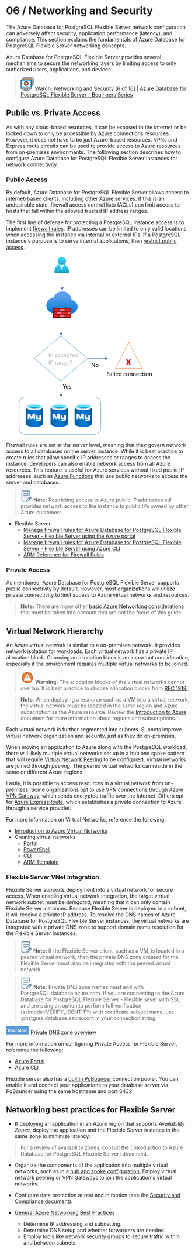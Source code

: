 # 06 / Networking and Security

The Azure Database for PostgreSQL Flexible Server network configuration can adversely affect security, application performance (latency), and compliance. This section explains the fundamentals of Azure Database for PostgreSQL Flexible Server networking concepts.

Azure Database for PostgreSQL Flexible Server provides several mechanisms to secure the networking layers by limiting access to only authorized users, applications, and devices.

>![Watch icon](media/watch.png "Watch") **Watch:** [Networking and Security [6 of 16] | Azure Database for PostgreSQL Flexible Server - Beginners Series](https://www.youtube.com/watch?v=LSNV5BW-g-U&list=PLlrxD0HtieHghqeFLMwaGxfxPbndt52Ap&index=6)

## Public vs. Private Access

As with any cloud-based resources, it can be exposed to the Internet or be locked down to only be accessible by Azure connections resources. However, it does not have to be just Azure-based resources.  VPNs and Express route circuits can be used to provide access to Azure resources from on-premises environments. The following section describes how to configure Azure Database for PostgreSQL Flexible Server instances for network connectivity.

### Public Access

By default, Azure Database for PostgreSQL Flexible Server allows access to internet-based clients, including other Azure services. If this is an undesirable state, firewall access control lists (ACLs) can limit access to hosts that fall within the allowed trusted IP address ranges.

The first line of defense for protecting a PostgreSQL instance access is to implement [firewall rules](https://learn.microsoft.com/azure/postgresql/flexible-server/concepts-firewall-rules). IP addresses can be limited to only valid locations when accessing the instance via internal or external IPs. If a PostgreSQL instance's purpose is to serve internal applications, then [restrict public access](https://learn.microsoft.com/azure/postgresql/flexible-server/howto-deny-public-network-access).

![This image shows how PostgreSQL Flexible Server instances evaluate firewall rules.](media/firewall-rule-diagram.png "Firewall rule evaluation")

Firewall rules are set at the server level, meaning that they govern network access to all databases on the server instance. While it is best practice to create rules that allow specific IP addresses or ranges to access the instance, developers can also enable network access from all Azure resources. This feature is useful for Azure services without fixed public IP addresses, such as [Azure Functions](https://docs.microsoft.com/azure/azure-functions/functions-overview) that use public networks to access the server and databases.

>![Note icon](media/note.png "Note") **Note:** Restricting access to Azure public IP addresses still provides network access to the instance to public IPs owned by other Azure customers.

- Flexible Server
  - [Manage firewall rules for Azure Database for PostgreSQL Flexible Server - Flexible Server using the Azure portal](https://learn.microsoft.com/azure/postgresql/flexible-server/flexible-server/how-to-manage-firewall-portal)
  - [Manage firewall rules for Azure Database for PostgreSQL Flexible Server - Flexible Server using Azure CLI](https://learn.microsoft.com/azure/postgresql/flexible-server/flexible-server/how-to-manage-firewall-cli)
  - [ARM Reference for Firewall Rules](https://docs.microsoft.com/azure/templates/microsoft.dbforPostgreSQL/flexibleservers/firewallrules?tabs=json)

### Private Access

As mentioned, Azure Database for PostgreSQL Flexible Server supports public connectivity by default. However, most organizations will utilize private connectivity to limit access to Azure virtual networks and resources.

> **Note:** There are many other [basic Azure Networking considerations](https://learn.microsoft.com/azure/postgresql/flexible-server/concepts-data-access-and-security-vnet) that must be taken into account that are not the focus of this guide.

## Virtual Network Hierarchy

An Azure virtual network is similar to a on-premises network. It provides network isolation for workloads. Each virtual network has a private IP allocation block. Choosing an allocation block is an important consideration, especially if the environment requires multiple virtual networks to be joined.

>![Warning](media/warning.png "warning") **Warning:**  The allocation blocks of the virtual networks cannot overlap. It is best practice to choose allocation blocks from [RFC 1918.](https://datatracker.ietf.org/doc/html/rfc1918)

> **Note**: When deploying a resource such as a VM into a virtual network, the virtual network must be located in the same region and Azure subscription as the Azure resource. Review the [Introduction to Azure](../02_IntroToPostgreSQL/02_02_Introduction_to_Azure.md) document for more information about regions and subscriptions.

Each virtual network is further segmented into subnets. Subnets improve virtual network organization and security, just as they do on-premises.

When moving an application to Azure along with the PostgreSQL workload, there will likely multiple virtual networks set up in a hub and spoke pattern that will require [Virtual Network Peering](https://docs.microsoft.com/azure/virtual-network/virtual-network-peering-overview) to be configured. Virtual networks are joined through *peering*. The peered virtual networks can reside in the same or different Azure regions.

Lastly, it is possible to access resources in a virtual network from on-premises. Some organizations opt to use VPN connections through [Azure VPN Gateway](https://docs.microsoft.com/azure/vpn-gateway/vpn-gateway-about-vpngateways), which sends encrypted traffic over the Internet. Others opt for [Azure ExpressRoute](https://docs.microsoft.com/azure/expressroute/expressroute-introduction), which establishes a private connection to Azure through a service provider.

For more information on Virtual Networks, reference the following:

- [Introduction to Azure Virtual Networks](https://docs.microsoft.com/learn/modules/introduction-to-azure-virtual-networks/)
- Creating virtual networks
  - [Portal](https://docs.microsoft.com/azure/virtual-network/quick-create-portal)
  - [PowerShell](https://docs.microsoft.com/azure/virtual-network/quick-create-powershell)
  - [CLI](https://docs.microsoft.com/azure/virtual-network/quick-create-cli)
  - [ARM Template](https://docs.microsoft.com/azure/virtual-network/quick-create-template)

### Flexible Server VNet Integration

Flexible Server supports deployment into a virtual network for secure access. When enabling virtual network integration, the target virtual network subnet must be *delegated*, meaning that it can only contain Flexible Server instances. Because Flexible Server is deployed in a subnet, it will receive a private IP address. To resolve the DNS names of Azure Database for PostgreSQL Flexible Server instances, the virtual networks are integrated with a private DNS zone to support domain name resolution for the Flexible Server instances.

>![Note icon](media/note.png "Note") **Note:** If the Flexible Server client, such as a VM, is located in a peered virtual network, then the private DNS zone created for the Flexible Server must also be integrated with the peered virtual network.

>![Note icon](media/note.png "Note") **Note:** Private DNS zone names must end with PostgreSQL.database.azure.com. If you are connecting to the Azure Database for PostgreSQL Flexible Server - Flexible sever with SSL and are using an option to perform full verification (sslmode=VERIFY_IDENTITY) with certificate subject name, use <servername>.postgres.database.azure.com in your connection string.

![Read more icon](media/read-more.png "Read more")  [Private DNS zone overview](https://docs.microsoft.com/azure/dns/private-dns-overview)

For more information on configuring Private Access for Flexible Server, reference the following:

- [Azure Portal](https://learn.microsoft.com/azure/postgresql/flexible-server/flexible-server/how-to-manage-virtual-network-portal)
- [Azure CLI](https://learn.microsoft.com/azure/postgresql/flexible-server/flexible-server/how-to-manage-virtual-network-cli)

Flexible server also has a [builtin PgBouncer](https://learn.microsoft.com/en-us/azure/postgresql/flexible-server/concepts-pgbouncer) connection pooler. You can enable it and connect your applications to your database server via PgBouncer using the same hostname and port 6432.

## Networking best practices for Flexible Server

- If deploying an application in an Azure region that supports *Availability Zones*, deploy the application and the Flexible Server instance in the same zone to minimize latency.

> For a review of availability zones, consult the [Introduction to Azure Database for PostgreSQL Flexible Server] document.

- Organize the components of the application into multiple virtual networks, such as in a [hub and spoke configuration.](https://docs.microsoft.com/azure/architecture/reference-architectures/hybrid-networking/hub-spoke?tabs=cli) Employ virtual network peering or VPN Gateways to join the application's virtual networks.

- Configure data protection at rest and in motion (see the [Security and Compliance document](03_PostgreSQL_Security_Compliance.md)).

- [General Azure Networking Best Practices](https://docs.microsoft.com/azure/cloud-adoption-framework/migrate/azure-best-practices/migrate-best-practices-networking)
  - Determine IP addressing and subnetting.
  - Determine DNS setup and whether forwarders are needed.
  - Employ tools like network security groups to secure traffic within and between subnets.
